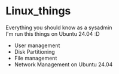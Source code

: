 # Linux_things
Everything you should know as a sysadmin \
I'm run this things on Ubuntu 24.04 :D
- User management
- Disk Partitioning
- File management
- Network Management on Ubuntu 24.04

